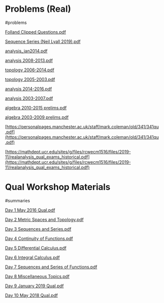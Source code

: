 # Problems (Real)

#problems 

[Folland Clipped Questions.pdf](attachments/Folland_Clipped_Questions.pdf)

[Sequence Series (Neil Lyall 2019).pdf](attachments/Sequence_Series_(Neil_Lyall_2019).pdf)

[analysis_jan2014.pdf](attachments/analysis_jan2014.pdf)

[analysis 2008-2013.pdf](attachments/analysis_2008-2013.pdf)

[topology 2006-2014.pdf](attachments/topology_2006-2014.pdf)

[topology 2005-2003.pdf](attachments/topology_2005-2003.pdf)

[analysis 2014-2016.pdf](attachments/analysis_2014-2016.pdf)

[analysis 2003-2007.pdf](attachments/analysis_2003-2007.pdf)

[algebra 2010-2015 prelims.pdf](attachments/algebra_2010-2015_prelims.pdf)

[algebra 2003-2009 prelims.pdf](attachments/algebra_2003-2009_prelims.pdf)

[https://personalpages.manchester.ac.uk/staff/mark.coleman/old/341/341qu.pdf](https://personalpages.manchester.ac.uk/staff/mark.coleman/old/341/341qu.pdf)

[https://mathdept.ucr.edu/sites/g/files/rcwecm1516/files/2019-11/realanalysis_qual_exams_historical.pdf](https://mathdept.ucr.edu/sites/g/files/rcwecm1516/files/2019-11/realanalysis_qual_exams_historical.pdf)

# Qual Workshop Materials

#summaries 

[Day 1 May 2016 Qual.pdf](attachments/Day_1_May_2016_Qual.pdf)

[Day 2 Metric Spaces and Topology.pdf](attachments/Day_2_Metric_Spaces_and_Topology.pdf)

[Day 3 Sequences and Series.pdf](attachments/Day_3_Sequences_and_Series.pdf)

[Day 4 Continuity of Functions.pdf](attachments/Day_4_Continuity_of_Functions.pdf)

[Day 5 Differential Calculus.pdf](attachments/Day_5_Differential_Calculus.pdf)

[Day 6 Integral Calculus.pdf](attachments/Day_6_Integral_Calculus.pdf)

[Day 7 Sequences and Series of Functions.pdf](attachments/Day_7_Sequences_and_Series_of_Functions.pdf)

[Day 8 Miscellaneous Topics.pdf](attachments/Day_8_Miscellaneous_Topics.pdf)

[Day 9 January 2019 Qual.pdf](attachments/Day_9_January_2019_Qual.pdf)

[Day 10 May 2018 Qual.pdf](attachments/Day_10_May_2018_Qual.pdf)